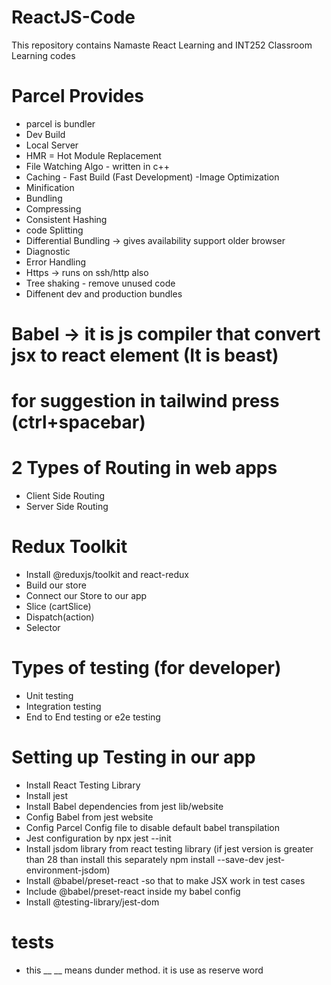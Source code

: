 # ReactJS-Code
This repository contains Namaste React Learning and INT252 Classroom Learning codes



# Parcel Provides
- parcel is bundler
- Dev Build
- Local Server
- HMR = Hot Module Replacement
- File Watching Algo - written in c++
- Caching - Fast Build (Fast Development)
-Image Optimization
- Minification
- Bundling
- Compressing
- Consistent Hashing
- code Splitting
- Differential Bundling -> gives availability support older browser
- Diagnostic
- Error Handling
- Https -> runs on ssh/http also
- Tree shaking - remove unused code
- Diffenent dev and production bundles

# Babel -> it is js compiler that convert jsx to react element (It is beast)

# for suggestion in tailwind press (ctrl+spacebar)

# 2 Types of Routing in web apps
 - Client Side Routing
 - Server Side Routing

 # Redux Toolkit
  - Install @reduxjs/toolkit and react-redux  
  - Build our store
  - Connect our Store to our app
  - Slice (cartSlice)
  - Dispatch(action)
  - Selector

# Types of testing (for developer)
- Unit testing
- Integration testing
- End to End testing or e2e testing

# Setting up Testing in our app
 - Install React Testing Library
 - Install jest
 - Install Babel dependencies from jest lib/website
 - Config Babel from jest website 
 - Config Parcel Config file to disable default babel transpilation
 - Jest configuration by npx jest --init
 - Install jsdom library from react testing library (if jest version is greater than 28 than install this separately npm install --save-dev jest-environment-jsdom)
 - Install @babel/preset-react -so that to make JSX work in test cases
 - Include @babel/preset-react inside my babel config
 - Install @testing-library/jest-dom

 # __tests__ 
  - this __ __ means dunder method. it is use as reserve word

